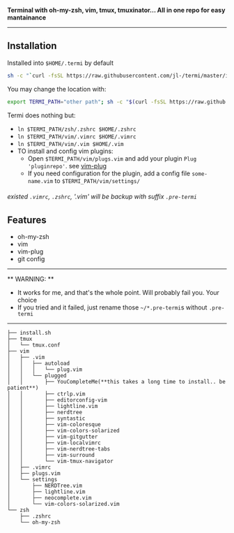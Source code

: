 **Terminal with oh-my-zsh, vim, tmux, tmuxinator... All in one repo for easy mantainance**

---

## Installation


Installed into `$HOME/.termi` by default
```bash
sh -c "`curl -fsSL https://raw.githubusercontent.com/jl-/termi/master/install.sh`"
```

You may change the location with:
```bash
export TERMI_PATH="other path"; sh -c "$(curl -fsSL https://raw.github.com/jl-/termi/master/install.sh)"
```

Termi does nothing but:
- `ln $TERMI_PATH/zsh/.zshrc $HOME/.zshrc`
- `ln $TERMI_PATH/vim/.vimrc $HOME/.vimrc`
- `ln $TERMI_PATH/vim/.vim $HOME/.vim`
- TO install and config vim plugins:
  - Open `$TERMI_PATH/vim/plugs.vim` and add your plugin `Plug 'pluginrepo'`. see [vim-plug](https://github.com/junegunn/vim-plug)
  - If you need configuration for the plugin, add a config file `some-name.vim` to `$TERMI_PATH/vim/settings/`


###### existed `.vimrc`, `.zshrc`, '.vim' will be backup with suffix `.pre-termi`

## Features

- oh-my-zsh
- vim
- vim-plug
- git config

---
** WARNING: **

- It works for me, and that's the whole point.  Will probably fail you. Your choice
- If you tried and it failed, just rename those `~/*.pre-termi`s without `.pre-termi`

---

```
├── install.sh
├── tmux
│   └── tmux.conf
├── vim
│   ├── .vim
│   │   ├── autoload
│   │   │   └── plug.vim
│   │   └── plugged
│   │       ├── YouCompleteMe(**this takes a long time to install.. be patient**)
│   │       ├── ctrlp.vim
│   │       ├── editorconfig-vim
│   │       ├── lightline.vim
│   │       ├── nerdtree
│   │       ├── syntastic
│   │       ├── vim-coloresque
│   │       ├── vim-colors-solarized
│   │       ├── vim-gitgutter
│   │       ├── vim-localvimrc
│   │       ├── vim-nerdtree-tabs
│   │       ├── vim-surround
│   │       └── vim-tmux-navigator
│   ├── .vimrc
│   ├── plugs.vim
│   └── settings
│       ├── NERDTree.vim
│       ├── lightline.vim
│       ├── neocomplete.vim
│       └── vim-colors-solarized.vim
└── zsh
    ├── .zshrc
    └── oh-my-zsh
```
